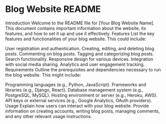 # Blog Website README
Introduction
Welcome to the README file for [Your Blog Website Name]. This document contains important information about the website, its features, and how to set it up and use it effectively.
Features
List the key features and functionalities of your blog website. This could include:

User registration and authentication.
Creating, editing, and deleting blog posts.
Commenting on blog posts.
Tagging and categorizing blog posts.
Search functionality.
Responsive design for various devices.
Integration with social media sharing.
Analytics and user engagement tracking.
Requirements
Outline the prerequisites and dependencies necessary to run the blog website. This might include:

Programming languages (e.g., Python, JavaScript).
Frameworks and libraries (e.g., Django, React).
Database management system (e.g., PostgreSQL, MySQL).
Hosting environment or server (e.g., Heroku, AWS).
API keys or external services (e.g., Google Analytics, OAuth providers).
Usage
Explain how users can interact with your blog website. Provide information on creating accounts, writing blog posts, managing comments, and any other relevant usage instructions.
